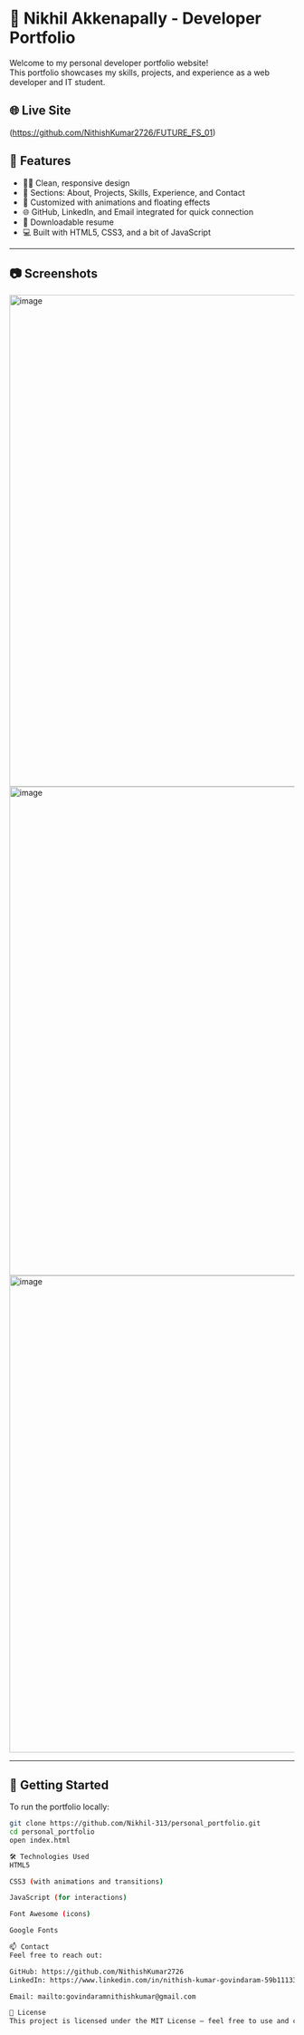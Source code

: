 # 💼 Nikhil Akkenapally - Developer Portfolio

Welcome to my personal developer portfolio website!  
This portfolio showcases my skills, projects, and experience as a web developer and IT student.

## 🌐 Live Site
(https://github.com/NithishKumar2726/FUTURE_FS_01)

## 📌 Features

- 🧑‍💻 Clean, responsive design
- 📂 Sections: About, Projects, Skills, Experience, and Contact
- 🎨 Customized with animations and floating effects
- 🌐 GitHub, LinkedIn, and Email integrated for quick connection
- 📄 Downloadable resume
- 💻 Built with HTML5, CSS3, and a bit of JavaScript

---

## 📷 Screenshots
<img width="1873" height="868" alt="image" src="https://github.com/user-attachments/assets/71c23c86-b22a-4692-9e27-cc0a4f475cf9" />
<img width="1796" height="863" alt="image" src="https://github.com/user-attachments/assets/151ff839-3174-4a6b-8795-07b006650921" />
<img width="1790" height="842" alt="image" src="https://github.com/user-attachments/assets/31de61e4-b144-4fe0-acfc-f8f4fb6122c4" />






---

## 🚀 Getting Started

To run the portfolio locally:

```bash
git clone https://github.com/Nikhil-313/personal_portfolio.git
cd personal_portfolio
open index.html

🛠️ Technologies Used
HTML5

CSS3 (with animations and transitions)

JavaScript (for interactions)

Font Awesome (icons)

Google Fonts

📫 Contact
Feel free to reach out:

GitHub: https://github.com/NithishKumar2726
LinkedIn: https://www.linkedin.com/in/nithish-kumar-govindaram-59b111338?utm_source=share&utm_campaign=share_via&utm_content=profile&utm_medium=android_app

Email: mailto:govindaramnithishkumar@gmail.com

📄 License
This project is licensed under the MIT License – feel free to use and customize it for your own portfolio!








